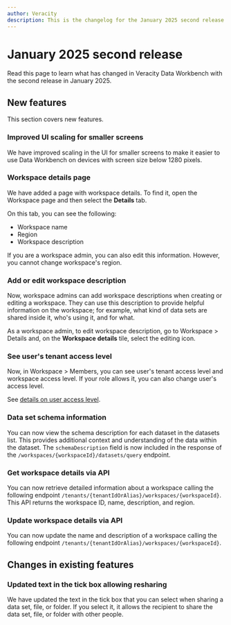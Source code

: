 ```yaml
---
author: Veracity
description: This is the changelog for the January 2025 second release of Data Workbench.
---
```


# January 2025 second release
Read this page to learn what has changed in Veracity Data Workbench with the second release in January 2025.

## New features
This section covers new features.

### Improved UI scaling for smaller screens
We have improved scaling in the UI for smaller screens to make it easier to use Data Workbench on devices with screen size below 1280 pixels.

### Workspace details page
We have added a page with workspace details. To find it, open the Workspace page and then select the **Details** tab.

On this tab, you can see the following:
* Workspace name
* Region
* Workspace description

If you are a workspace admin, you can also edit this information. However, you cannot change workspace's region.


### Add or edit workspace description
Now, workspace admins can add workspace descriptions when creating or editing a workspace. They can use this description to provide helpful information on the workspace; for example, what kind of data sets are shared inside it, who's using it, and for what.

As a workspace admin, to edit workspace description, go to Workspace > Details and, on the **Workspace details** tile, select the editing icon.

### See user's tenant access level
Now, in Workspace > Members, you can see user's tenant access level and workspace access level. If your role allows it, you can also change user's access level.

See [details on user access level](../usermanagement.md).

### Data set schema information
You can now view the schema description for each dataset in the datasets list. This provides additional context and understanding of the data within the dataset. The `schemaDescription` field is now included in the response of the `/workspaces/{workspaceId}/datasets/query` endpoint.

### Get workspace details via API
You can now retrieve detailed information about a workspace calling the following endpoint `/tenants/{tenantIdOrAlias}/workspaces/{workspaceId}`. This API returns the workspace ID, name, description, and region.

### Update workspace details via API
You can now update the name and description of a workspace calling the following endpoint `/tenants/{tenantIdOrAlias}/workspaces/{workspaceId}`.

## Changes in existing features

### Updated text in the tick box allowing resharing
We have updated the text in the tick box that you can select when sharing a data set, file, or folder. If you select it, it allows the recipient to share the data set, file, or folder with other people.

